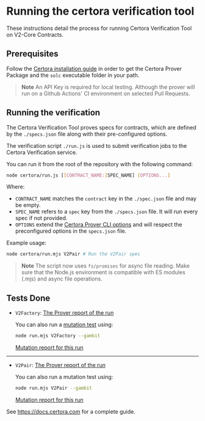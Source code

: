 # Running the certora verification tool

These instructions detail the process for running Certora Verification Tool on V2-Core Contracts.

## Prerequisites

Follow the [Certora installation guide](https://docs.certora.com/en/latest/docs/user-guide/getting-started/install.html) in order to get the Certora Prover Package and the `solc` executable folder in your path.

> **Note**
> An API Key is required for local testing. Although the prover will run on a Github Actions' CI environment on selected Pull Requests.

## Running the verification

The Certora Verification Tool proves specs for contracts, which are defined by the `./specs.json` file along with their pre-configured options.

The verification script `./run.js` is used to submit verification jobs to the Certora Verification service.

You can run it from the root of the repository with the following command:

```bash
node certora/run.js [[CONTRACT_NAME:]SPEC_NAME] [OPTIONS...]
```

Where:

- `CONTRACT_NAME` matches the `contract` key in the `./spec.json` file and may be empty.
- `SPEC_NAME` refers to a `spec` key from the `./specs.json` file. It will run every spec if not provided.
- `OPTIONS` extend the [Certora Prover CLI options](https://docs.certora.com/en/latest/docs/prover/cli/options.html#certora-prover-cli-options) and will respect the preconfigured options in the `specs.json` file.


Example usage:

```bash
node certora/run.mjs V2Pair # Run the V2Pair spec
```
> **Note**
> The script now uses `fs/promises` for async file reading. Make sure that the Node.js environment is compatible with ES modules (.mjs) and async file operations.
>

## Tests Done

- `V2Factory`: [The Prover report of the run](https://prover.certora.com/output/604718/0fbc94ff3006402181588546ae5a86e8?anonymousKey=3fc18c911234192e77e3a39b1d32a979400abb01)

    You can also run a [mutation test](https://docs.certora.com/en/latest/docs/gambit/index.html) using:
    ```bash 
    node run.mjs V2Factory --gambit
    ```

    [Mutation report for this run](https://mutation-testing.certora.com/?id=e8731e88-73b4-4e6a-a029-170872a96971&anonymousKey=74e25399-c8a9-4027-9a56-ea5c361e4a44)


---

- `V2Pair`: [The Prover report of the run](https://prover.certora.com/output/15800/2987524d197447f4944e13ed519390f9?anonymousKey=d09bc4f46c5bab5a51296938fbffeb9fcac03252)

    You can also run a mutation test using:
    ```bash 
    node run.mjs V2Pair --gambit
    ```

    [Mutation report for this run](https://mutation-testing.certora.com/?id=e8731e88-73b4-4e6a-a029-170872a96971&anonymousKey=74e25399-c8a9-4027-9a56-ea5c361e4a44)




See https://docs.certora.com for a complete guide.